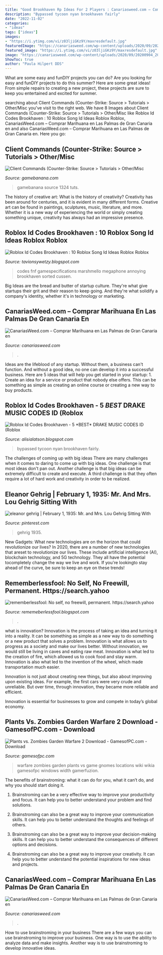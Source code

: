 ```yaml
---
title: "Good Brookhaven Rp Ideas For 2 Players : Canariasweed.com – Comprar Marihuana En Las Palmas De Gran Canaria En"
description: "Bypassed tycoon nyan brookhaven fairly"
date: "2022-11-02"
categories:
- "ideas"
tags: ["ideas"]
images:
- "https://i.ytimg.com/vi/z03ljiGKz9Y/maxresdefault.jpg"
featuredImage: "https://canariasweed.com/wp-content/uploads/2020/09/20200904_203329-1-scaled.jpg"
featured_image: "https://i.ytimg.com/vi/z03ljiGKz9Y/maxresdefault.jpg"
image: "https://canariasweed.com/wp-content/uploads/2020/09/20200904_203329-1-scaled.jpg"
ShowToc: true
author: "Paula Hilpert DDS"
---
```



What are some easy and funDIY projects you can do?
Are you looking for easy and funDIY projects to do this summer? Here are some great ideas! From simple repairs to creating a new project, these projects are sure to keep you entertained and excited for summer.

	

		
searching about Client Commands (Counter-Strike: Source &gt; Tutorials &gt; Other/Misc you've visit to the right web. We have 8 Images about Client Commands (Counter-Strike: Source &gt; Tutorials &gt; Other/Misc like Roblox Id Codes Brookhaven : 10 Roblox Song Id Ideas Roblox Roblox, CanariasWeed.com – Comprar Marihuana en Las Palmas de Gran Canaria en and also CanariasWeed.com – Comprar Marihuana en Las Palmas de Gran Canaria en. Here you go:
		
    
## Client Commands (Counter-Strike: Source &gt; Tutorials &gt; Other/Misc

<img loading=lazy src="http://gamebanana.com/tuts/embeddables/1324?type=sd_image" onerror="this.onerror=null;this.src='https://tse3.mm.bing.net/th?id=OIP.or-zgUH2Q3XV7uZlfX_lYwHaGH&amp;pid=15.1';" alt="Client Commands (Counter-Strike: Source &gt; Tutorials &gt; Other/Misc">

_Source: gamebanana.com_

>gamebanana source 1324 tuts. 

	

The history of creative art: What is the history of creativity?
Creativity has been around for centuries, and it is evident in many different forms. Creative art can be found in paintings, sculptures, music, literature, and more. Whether it is a new way of experiencing the world or simply creating something unique, creativity has always had an impressive presence.

    
## Roblox Id Codes Brookhaven : 10 Roblox Song Id Ideas Roblox Roblox

<img loading=lazy src="https://i2.wp.com/www.gamespecifications.com/wp-content/uploads/2020/10/loud-roblox-id-codes.png" onerror="this.onerror=null;this.src='https://tse2.mm.bing.net/th?id=OIP.xWecxch_IfC_1P3kCrGVMQHaEK&amp;pid=15.1';" alt="Roblox Id Codes Brookhaven : 10 Roblox Song Id Ideas Roblox Roblox">

_Source: tavionsywetzy.blogspot.com_

>codes fnf gamespecifications marshmello megaphone annoying brookhaven sorted cussen. 

	

Big Ideas are the bread and butter of startup culture. They're what give startups their grit and their reason to keep going. And they're what solidify a company's identity, whether it's in technology or marketing.

    
## CanariasWeed.com – Comprar Marihuana En Las Palmas De Gran Canaria En

<img loading=lazy src="https://canariasweed.com/wp-content/uploads/2020/09/20200904_203329-1-scaled.jpg" onerror="this.onerror=null;this.src='https://tse4.mm.bing.net/th?id=OIP.QE4G7_SbyoN--AXMuI4XzwHaJ5&amp;pid=15.1';" alt="CanariasWeed.com – Comprar Marihuana en Las Palmas de Gran Canaria en">

_Source: canariasweed.com_

>. 

	

Ideas are the lifeblood of any startup. Without them, a business can't function. And without a good idea, no one can develop it into a successful business. Here are 5 ideas that will help you get started in your startup: 1. Create an idea for a service or product that nobody else offers. This can be something as simple as creating an online course or creating a new way to buy products. 
    
## Roblox Id Codes Brookhaven - 5 *BEST* DRAKE MUSIC CODES ID (Roblox

<img loading=lazy src="http://i1.ytimg.com/vi/_FrmUswh1p4/hqdefault.jpg" onerror="this.onerror=null;this.src='https://tse2.mm.bing.net/th?id=OIP.hyJDpRfRFMLXaepsC4QOZQHaFj&amp;pid=15.1';" alt="Roblox Id Codes Brookhaven - 5 *BEST* DRAKE MUSIC CODES ID (Roblox">

_Source: alisialatson.blogspot.com_

>bypassed tycoon nyan brookhaven fairly. 

	

The challenges of coming up with big ideas
There are many challenges when it comes to daring to come up with big ideas. One challenge is that most ideas don't pan out. Another challenge is that big ideas can be extremely difficult to create and execute. A third challenge is that they often require a lot of hard work and creativity in order to be realized.

    
## Eleanor Gehrig | February 1, 1935: Mr. And Mrs. Lou Gehrig Sitting With

<img loading=lazy src="https://s-media-cache-ak0.pinimg.com/564x/b4/d6/2d/b4d62d758aac1fb5a8faf91c9c3580b4.jpg" onerror="this.onerror=null;this.src='https://tse3.mm.bing.net/th?id=OIP.VK-hWkqhZxOQ9NhnDhgA_QHaJw&amp;pid=15.1';" alt="eleanor gehrig | February 1, 1935: Mr. and Mrs. Lou Gehrig Sitting With">

_Source: pinterest.com_

>gehrig 1935. 

	

New Gadgets: What new technologies are on the horizon that could revolutionize our lives?
In 2020, there are a number of new technologies that areset to revolutionize our lives. These include artificial intelligence (AI), blockchain technology, and 5G technology. They all have the potential tocompletely change the way we live and work. If you're lookingto stay ahead of the curve, be sure to keep an eye on these trends!

    
## Rememberlessfool: No Self, No Freewill, Permanent. Https://search.yahoo

<img loading=lazy src="https://1.bp.blogspot.com/-42AmIczINTU/XlG47ms8dzI/AAAAAAAAdfI/9jpvUDpeIosW1gBigY06PZxznbG47kMUQCLcBGAsYHQ/s1600/Untitled765.png" onerror="this.onerror=null;this.src='https://tse2.mm.bing.net/th?id=OIP.EShycck4ETRc7ohe08mmqgHaEK&amp;pid=15.1';" alt="rememberlessfool: No self, no freewill, permanent. https://search.yahoo">

_Source: rememeberlessfool.blogspot.com_

>. 

	

what is innovation?
Innovation is the process of taking an idea and turning it into a reality. It can be something as simple as a new way to do something or a new product that solves a problem. Innovation is what allows us to progress as a society and make our lives better.
Without innovation, we would still be living in caves and eating raw meat. Innovation is what led to the creation of fire, which allowed us to cook food and stay warm. Innovation is also what led to the invention of the wheel, which made transportation much easier.

Innovation is not just about creating new things, but also about improving upon existing ideas. For example, the first cars were very crude and unreliable. But over time, through innovation, they became more reliable and efficient.

Innovation is essential for businesses to grow and compete in today’s global economy.

    
## Plants Vs. Zombies Garden Warfare 2 Download - GamesofPC.com - Download

<img loading=lazy src="https://gamesofpc.com/wp-content/uploads/2016/03/Plants-vs.-Zombies-Garden-Warfare-2-Download-625x250.jpg" onerror="this.onerror=null;this.src='https://tse4.mm.bing.net/th?id=OIP.mGitj-g41zaHFU99CNijnAHaC9&amp;pid=15.1';" alt="Plants vs. Zombies Garden Warfare 2 Download - GamesofPC.com - Download">

_Source: gamesofpc.com_

>warfare zombies garden plants vs game gnomes locations wiki wikia gamesofpc windows width gamerfuzion. 

	

The benefits of brainstroming: what it can do for you, what it can’t do, and why you should start doing it.
1. Brainstroming can be a very effective way to improve your productivity and focus. It can help you to better understand your problem and find solutions.
2. Brainstroming can also be a great way to improve your communication skills. It can help you to better understand the thoughts and feelings of others.

3. Brainstroming can also be a great way to improve your decision-making skills. It can help you to better understand the consequences of different options and decisions.

4. Brainstroming can also be a great way to improve your creativity. It can help you to better understand the potential inspirations for new ideas and projects.

    
## CanariasWeed.com – Comprar Marihuana En Las Palmas De Gran Canaria En

<img loading=lazy src="https://i.ytimg.com/vi/z03ljiGKz9Y/maxresdefault.jpg" onerror="this.onerror=null;this.src='https://tse1.mm.bing.net/th?id=OIP.7ADbkvP3iboR3_xLPn3hPwHaEK&amp;pid=15.1';" alt="CanariasWeed.com – Comprar Marihuana en Las Palmas de Gran Canaria en">

_Source: canariasweed.com_

>. 

	

How to use brainstroming in your business
There are a few ways you can use brainstroming to improve your business. One way is to use the ability to analyze data and make insights. Another way is to use brainstroming to develop innovative ideas.

